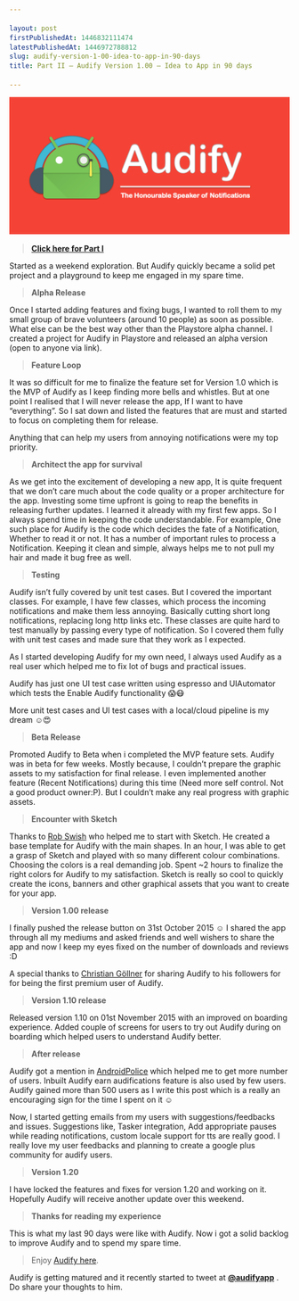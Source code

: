 ```yaml
---

layout: post
firstPublishedAt: 1446832111474
latestPublishedAt: 1446972788812
slug: audify-version-1-00-idea-to-app-in-90-days
title: Part II — Audify Version 1.00 — Idea to App in 90 days

---
```


![](../images/audify_blog_post_header.png)

> [**Click here for Part I**](https://balachandarlinks.github.io/audify-version-1-0-idea-to-app-in-90-days-part-i/)

Started as a weekend exploration. But Audify quickly became a solid pet project and a playground to keep me engaged in my spare time.

> **Alpha Release**

Once I started adding features and fixing bugs, I wanted to roll them to my small group of brave volunteers (around 10 people) as soon as possible. What else can be the best way other than the Playstore alpha channel. I created a project for Audify in Playstore and released an alpha version (open to anyone via link).

> **Feature Loop**

It was so difficult for me to finalize the feature set for Version 1.0 which is the MVP of Audify as I keep finding more bells and whistles. But at one point I realised that I will never release the app, If I want to have “everything”. So I sat down and listed the features that are must and started to focus on completing them for release.

Anything that can help my users from annoying notifications were my top priority.

> **Architect the app for survival**

As we get into the excitement of developing a new app, It is quite frequent that we don’t care much about the code quality or a proper architecture for the app. Investing some time upfront is going to reap the benefits in releasing further updates. I learned it already with my first few apps. So I always spend time in keeping the code understandable. For example, One such place for Audify is the code which decides the fate of a Notification, Whether to read it or not. It has a number of important rules to process a Notification. Keeping it clean and simple, always helps me to not pull my hair and made it bug free as well.

> **Testing**

Audify isn’t fully covered by unit test cases. But I covered the important classes. For example, I have few classes, which process the incoming notifications and make them less annoying. Basically cutting short long notifications, replacing long http links etc. These classes are quite hard to test manually by passing every type of notification. So I covered them fully with unit test cases and made sure that they work as I expected.

As I started developing Audify for my own need, I always used Audify as a real user which helped me to fix lot of bugs and practical issues.

Audify has just one UI test case written using espresso and UIAutomator which tests the Enable Audify functionality 😱😷

More unit test cases and UI test cases with a local/cloud pipeline is my dream ☺😍

> **Beta Release**

Promoted Audify to Beta when i completed the MVP feature sets. Audify was in beta for few weeks. Mostly because, I couldn’t prepare the graphic assets to my satisfaction for final release. I even implemented another feature (Recent Notifications) during this time (Need more self control. Not a good product owner:P). But I couldn’t make any real progress with graphic assets.

> **Encounter with Sketch**

Thanks to [Rob Swish](https://medium.com/u/600bced1df8b) who helped me to start with Sketch. He created a base template for Audify with the main shapes. In an hour, I was able to get a grasp of Sketch and played with so many different colour combinations. Choosing the colors is a real demanding job. Spent ~2 hours to finalize the right colors for Audify to my satisfaction. Sketch is really so cool to quickly create the icons, banners and other graphical assets that you want to create for your app.

> **Version 1.00 release**

I finally pushed the release button on 31st October 2015 ☺ I shared the app through all my mediums and asked friends and well wishers to share the app and now I keep my eyes fixed on the number of downloads and reviews :D

A special thanks to [Christian Göllner](https://medium.com/u/2a8afa9d8bed) for sharing Audify to his followers for for being the first premium user of Audify.

> **Version 1.10 release**

Released version 1.10 on 01st November 2015 with an improved on boarding experience. Added couple of screens for users to try out Audify during on boarding which helped users to understand Audify better.

> **After release**

Audify got a mention in [AndroidPolice](http://www.androidpolice.com/2015/11/02/26-new-and-notable-and-1-wtf-android-apps-and-live-wallpapers-from-the-last-2-weeks-102015-11215) which helped me to get more number of users. Inbuilt Audify earn audifications feature is also used by few users. Audify gained more than 500 users as I write this post which is a really an encouraging sign for the time I spent on it ☺

Now, I started getting emails from my users with suggestions/feedbacks and issues. Suggestions like, Tasker integration, Add appropriate pauses while reading notifications, custom locale support for tts are really good. I really love my user feedbacks and planning to create a google plus community for audify users.

> **Version 1.20**

I have locked the features and fixes for version 1.20 and working on it. Hopefully Audify will receive another update over this weekend.

> **Thanks for reading my experience**

This is what my last 90 days were like with Audify. Now i got a solid backlog to improve Audify and to spend my spare time.

> Enjoy [Audify here](https://goo.gl/lST1u8).

Audify is getting matured and it recently started to tweet at [**@audifyapp**](https://twitter.com/@audifyapp) . Do share your thoughts to him.
